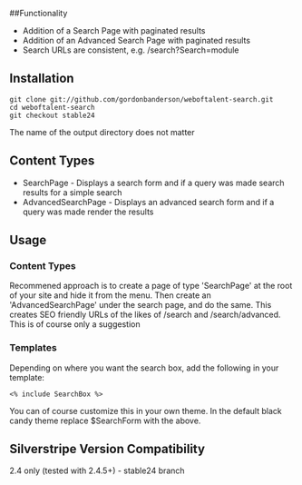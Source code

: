 ##Functionality
* Addition of a Search Page with paginated results
* Addition of an Advanced Search Page with paginated results
* Search URLs are consistent, e.g. /search?Search=module

## Installation
    git clone git://github.com/gordonbanderson/weboftalent-search.git
    cd weboftalent-search
    git checkout stable24

The name of the output directory does not matter

## Content Types

* SearchPage - Displays a search form and if a query was made search results for a simple search
* AdvancedSearchPage - Displays an advanced search form and if a query was made render the results

## Usage

### Content Types

Recommened approach is to create a page of type 'SearchPage' at the root of your site and hide it from the menu.  Then create an 'AdvancedSearchPage' under the search page, and do the same.  This creates SEO friendly URLs of the likes of /search and /search/advanced.  This is of course only a suggestion

### Templates
Depending on where you want the search box, add the following in your template:

	<% include SearchBox %>

You can of course customize this in your own theme.  In the default black candy theme replace $SearchForm with the above.

## Silverstripe Version Compatibility
2.4 only (tested with 2.4.5+) - stable24 branch
